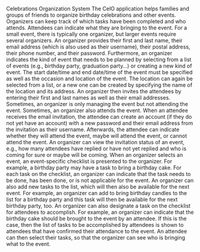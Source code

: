 Celebrations Organization System 
The CelO application helps families and groups of friends to organize birthday celebrations and other events. Organizers can keep track of which tasks have been completed and who attends. Attendees can indicate what they are bringing to the event. 
For a small event, there is typically one organizer, but larger events require several organizers. An organizer provides their first and last name, their email address (which is also used as their username), their postal address, their phone number, and their password. Furthermore, an organizer indicates the kind of event that needs to be planned by selecting from a list of events (e.g., birthday party, graduation party…) or creating a new kind of event. The start date/time and end date/time of the event must be specified as well as the occasion and location of the event. The location can again be selected from a list, or a new one can be created by specifying the name of the location and its address. An organizer then invites the attendees by entering their first and last names as well as their email addresses. Sometimes, an organizer is only managing the event but not attending the event. Sometimes, an organizer also attends the event. 
When an attendee receives the email invitation, the attendee can create an account (if they do not yet have an account) with a new password and their email address from the invitation as their username. Afterwards, the attendee can indicate whether they will attend the event, maybe will attend the event, or cannot attend the event. An organizer can view the invitation status of an event, e.g., how many attendees have replied or have not yet replied and who is coming for sure or maybe will be coming. 
When an organizer selects an event, an event-specific checklist is presented to the organizer. For example, a birthday party may have a task to bring a birthday cake. For each task on the checklist, an organizer can indicate that the task needs to be done, has been done, or is not applicable for the event. 
An organizer can also add new tasks to the list, which will then also be available for the next event. For example, an organizer can add to bring birthday candles to the list for a birthday party and this task will then be available for the next birthday party, too. An organizer can also designate a task on the checklist for attendees to accomplish. For example, an organizer can indicate that the birthday cake should be brought to the event by an attendee. If this is the case, then the list of tasks to be accomplished by attendees is shown to attendees that have confirmed their attendance to the event. An attendee can then select their tasks, so that the organizer can see who is bringing what to the event.
